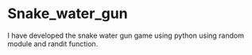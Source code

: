# Snake_water_gun
I have developed the snake water gun game using python using random module and randit function.
